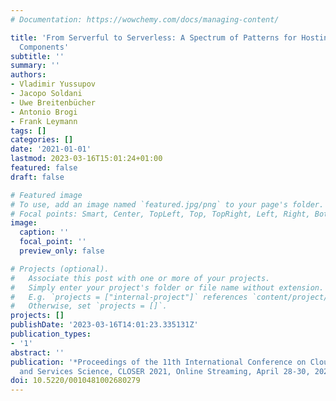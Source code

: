 ```yaml
---
# Documentation: https://wowchemy.com/docs/managing-content/

title: 'From Serverful to Serverless: A Spectrum of Patterns for Hosting Application
  Components'
subtitle: ''
summary: ''
authors:
- Vladimir Yussupov
- Jacopo Soldani
- Uwe Breitenbücher
- Antonio Brogi
- Frank Leymann
tags: []
categories: []
date: '2021-01-01'
lastmod: 2023-03-16T15:01:24+01:00
featured: false
draft: false

# Featured image
# To use, add an image named `featured.jpg/png` to your page's folder.
# Focal points: Smart, Center, TopLeft, Top, TopRight, Left, Right, BottomLeft, Bottom, BottomRight.
image:
  caption: ''
  focal_point: ''
  preview_only: false

# Projects (optional).
#   Associate this post with one or more of your projects.
#   Simply enter your project's folder or file name without extension.
#   E.g. `projects = ["internal-project"]` references `content/project/deep-learning/index.md`.
#   Otherwise, set `projects = []`.
projects: []
publishDate: '2023-03-16T14:01:23.335131Z'
publication_types:
- '1'
abstract: ''
publication: '*Proceedings of the 11th International Conference on Cloud Computing
  and Services Science, CLOSER 2021, Online Streaming, April 28-30, 2021*'
doi: 10.5220/0010481002680279
---
```

